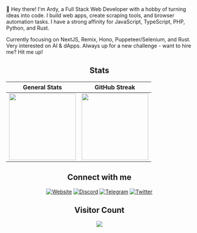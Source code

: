 👋 Hey there! I'm Ardy, a Full Stack Web Developer with a hobby of turning ideas into code. I build web apps, create scraping tools, and browser automation tasks.
I have a strong affinity for JavaScript, TypeScript, PHP, Python, and Rust.

Currently focusing on NextJS, Remix, Hono, Puppeteer/Selenium, and Rust. Very interested on AI & dApps. Always up for a new challenge - want to hire me? Hit me up!

<div align="center">
  
## Stats
| General Stats | GitHub Streak |
|:-------------:|:-------------:|
| <img height="180em" src="https://github-stats.ardy.lol/api?username=ardynatz&show_icons=true&theme=graywhite&show=discussions_answered&rank_icon=github&include_all_commits=true&hide_border=true" /> | <img height="180em" src="https://github-streak-stats.ardy.lol/?user=ardynatz&theme=graywhite&hide_border=true" /> |

## Connect with me
[![Website](https://img.shields.io/badge/Website-1DA1F2?style=for-the-badge&logoColor=white)](https://its.ardy.lol)
[![Discord](https://img.shields.io/badge/Discord-1DA1F2?style=for-the-badge&logo=discord&logoColor=white)](https://discord.com/users/627543656878047275)
[![Telegram](https://img.shields.io/badge/Telegram-1DA1F2?style=for-the-badge&logo=telegram&logoColor=white)](https://t.me/ardynatz)
[![Twitter](https://img.shields.io/badge/Twitter-1DA1F2?style=for-the-badge&logo=x&logoColor=white)](https://twitter.com/ardynatz)

## Visitor Count

<img src="https://profile-counter.glitch.me/_ardynatz/count.svg" />

</div>
